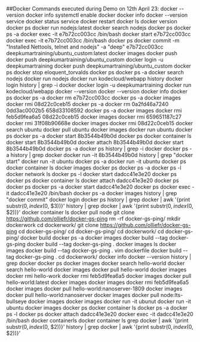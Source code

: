 ##Docker Commands executed during Demo on 12th April 23:
            docker --version
            docker info
            systemctl enable docker
            docker info
            docker --version
            service docker status
            service docker restart
            docker ls
            docker version
            docker ps
            docker run nodejs:latest
            docker search nodejs
            docker ps
            docker ps -a
            docker exec -it e7b72cc003cc /bin/bash
            docker start e7b72cc003cc
            docker exec -it e7b72cc003cc /bin/bash
            docker ps
            docker commit -m "Installed Nettools, telnet and nodejs" -a "deep" e7b72cc003cc deepkumartraining/ubuntu_custom:latest
            docker images
            docker push
            docker push deepkumartraining/ubuntu_custom
            docker login -u deepkumartraining
            docker push deepkumartraining/ubuntu_custom
            docker ps
            docker stop eloquent_torvalds
            docker ps
            docker ps -a
            docker search nodejs
            docker run nodejs
            docker run kodecloud/webapp
            history docker login
            history | grep -i docker
            docker login -u deepkumartraining
            docker run kodecloud/webapp
            docker --version
            docker --version
            docker info
            docker ps
            docker ps -a
            docker rm e7b72cc003cc
            docker ps -a
            docker images
            docker rmi 08d22c0ceb15
            docker ps -a
            docker rm 0a2fd46a7240 0dd3ac0002b5 658d33108592
            docker ps -a
            docker images
            docker rmi feb5d9fea6a5 08d22c0ceb15
            docker images
            docker rmi 659651187c27
            docker rmi 31f08b90668e
            docker images
            docker rmi 08d22c0ceb15
            docker search ubuntu
            docker pull ubuntu
            docker images
            docker run ubuntu
            docker ps
            docker ps -a
            docker start 8b3544b49b0d
            docker ps
            docker container ls
            docker start 8b3544b49b0d
            docker attach 8b3544b49b0d
            docker start 8b3544b49b0d
            docker ps -a
            docker ps
            history | grep -i docker
            docker ps -a
            history | grep docker
            docker run -it 8b3544b49b0d
            history | grep "docker start"
            docker run -it ubuntu
            docker ps -a
            docker run -it ubuntu
            docker ps
            docker container ls
            docker images
            docker ps
            docker ps -a
            docker ps -l
            docker network ls
            docker ps -l
            docker start dadcc41e3e20
            docker ps
            docker ps
            docker container ls
            docker attach dadcc41e3e20
            docker ps
            docker ps
            docker ps -a
            docker start dadcc41e3e20
            docker ps
            docker exec -it dadcc41e3e20 /bin/bash
            docker ps -a
            docker images
            history | grep "docker commit"
            docker login
            docker ps
            history | grep docker | awk '{print substr($0, index($0, $3))}'
            history | grep docker | awk '{print substr($0, index($0, $2))}'
            docker container ls
            docker pull node
            git clone https://github.com/olliefr/docker-gs-ping
            rm -rf docker-gs-ping/
            mkdir dockerwork
            cd dockerwork/
            git clone https://github.com/olliefr/docker-gs-ping
            cd docker-gs-ping/
            cd docker-gs-ping/
            cd dockerwork/
            cd docker-gs-ping/
            docker build
            docker ps -a
            docker images
            docker build --tag docker-gs-ping
            docker build --tag docker-gs-ping .
            docker images ls
            docker images
            docker build --tag docker-gs-ping .
            vim dockerfile
            docker build --tag docker-gs-ping .
            cd dockerwork/
            docker info
            docker --version
            history | grep docker
            docker ps
            docker images
            docker search hello-world
            docker search hello-world
            docker images
            docker pull hello-world
            docker images
            docker rmi hello-work
            docker rmi feb5d9fea6a5
            docker images
            docker pull hello-world:latest
            docker images
            docker images
            docker rmi feb5d9fea6a5
            docker images
            docker pull hello-world:nanoserver-1809
            docker images
            docker pull hello-world:nanoserver
            docker images
            docker pull node:lts-bullseye
            docker images
            docker images
            docker run -it ubunut
            docker run -it ubuntu
            docker images
            docker ps
            docker container ls
            docker ps -a
            docker ps -l
            docker ps
            docker attach dadcc41e3e20
            docker exec -it dadcc41e3e20 /bin/bash
            docker containerls
            docker container ls
            grep docker | awk '{print substr($0, index($0, $2))}'
            history | grep docker | awk '{print substr($0, index($0, $2))}'
